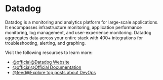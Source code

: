 # Datadog

Datadog is a monitoring and analytics platform for large-scale applications. It encompasses infrastructure monitoring, application performance monitoring, log management, and user-experience monitoring. Datadog aggregates data across your entire stack with 400+ integrations for troubleshooting, alerting, and graphing.

Visit the following resources to learn more:

- [@official@Datadog Website](https://www.datadoghq.com/)
- [@official@Official Documentation](https://docs.datadoghq.com/)
- [@feed@Explore top posts about DevOps](https://app.daily.dev/tags/devops?ref=roadmapsh)
